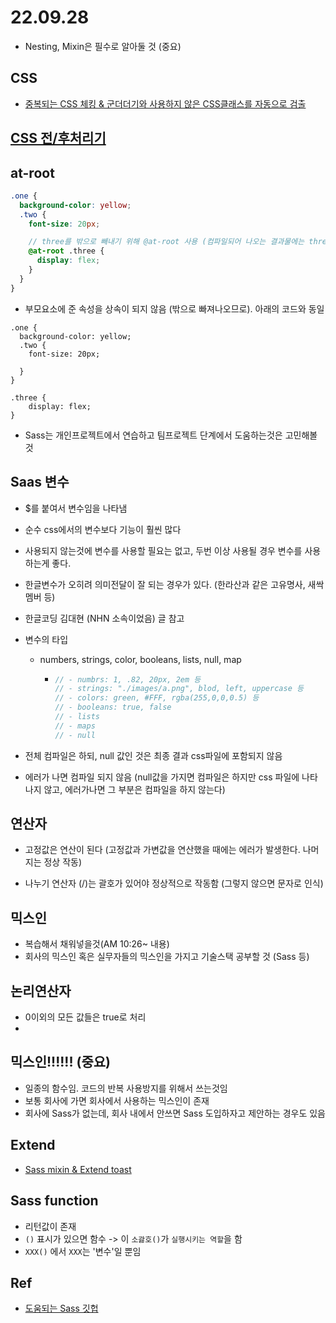 # 22.09.28

- Nesting, Mixin은 필수로 알아둘 것 (중요)

## CSS

- [중복되는 CSS 체킹 & 군더더기와 사용하지 않은 CSS클래스를 자동으로 검출](https://intrepidgeeks.com/tutorial/search-for-duplicate-css-and-similar-css)

## [CSS 전/후처리기](https://defineall.tistory.com/828)

## at-root

```scss
.one {
  background-color: yellow;
  .two {
    font-size: 20px;

    // three를 밖으로 빼내기 위해 @at-root 사용 (컴파일되어 나오는 결과물에는 three가 nesting 되지  않음
    @at-root .three {
      display: flex;
    }
  }
}
```

- 부모요소에 준 속성을 상속이 되지 않음 (밖으로 빠져나오므로). 아래의 코드와 동일

```scss{
.one {
  background-color: yellow;
  .two {
    font-size: 20px;

  }
}

.three {
    display: flex;
}
```

- Sass는 개인프로젝트에서 연습하고 팀프로젝트 단계에서 도움하는것은 고민해볼 것

## Saas 변수

- $를 붙여서 변수임을 나타냄

- 순수 css에서의 변수보다 기능이 훨씬 많다

- 사용되지 않는것에 변수를 사용할 필요는 없고, 두번 이상 사용될 경우 변수를 사용하는게 좋다.

- 한글변수가 오히려 의미전달이 잘 되는 경우가 있다. (한라산과 같은 고유명사, 새싹멤버 등)
- 한글코딩 김대현 (NHN 소속이었음) 글 참고

- 변수의 타입

  - numbers, strings, color, booleans, lists, null, map

    - ```scss
      // - numbrs: 1, .82, 20px, 2em 등
      // - strings: "./images/a.png", blod, left, uppercase 등
      // - colors: green, #FFF, rgba(255,0,0,0.5) 등
      // - booleans: true, false
      // - lists
      // - maps
      // - null
      ```

- 전체 컴파일은 하되, null 값인 것은 최종 결과 css파일에 포함되지 않음
- 에러가 나면 컴파일 되지 않음 (null값을 가지면 컴파일은 하지만 css 파일에 나타나지 않고, 에러가나면 그 부분은 컴파일을 하지 않는다)

## 연산자

- 고정값은 연산이 된다 (고정값과 가변값을 연산했을 때에는 에러가 발생한다. 나머지는 정상 작동)

- 나누기 연산자 (/)는 괄호가 있어야 정상적으로 작동함 (그렇지 않으면 문자로 인식)

## 믹스인

- 복습해서 채워넣을것(AM 10:26~ 내용)
- 회사의 믹스인 혹은 실무자들의 믹스인을 가지고 기술스택 공부할 것 (Sass 등)

## 논리연산자

- 0이외의 모든 값들은 true로 처리
-

## 믹스인!!!!!! (중요)

- 일종의 함수임. 코드의 반복 사용방지를 위해서 쓰는것임
- 보통 회사에 가면 회사에서 사용하는 믹스인이 존재
- 회사에 Sass가 없는데, 회사 내에서 안쓰면 Sass 도입하자고 제안하는 경우도 있음

## Extend

- [Sass mixin & Extend toast](https://ui.toast.com/fe-guide/ko_HTMLCSS)

## Sass function

- 리턴값이 존재
- `()` 표시가 있으면 함수 -> 이 `소괋호()`가 `실행시키는 역할`을 함
- `XXX()` 에서 `XXX`는 '변수'일 뿐임

## Ref

- [도움되는 Sass 깃헙](https://github.com/7ninjas/scss-mixins)

